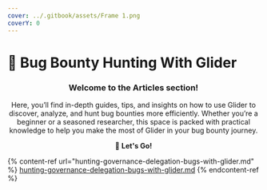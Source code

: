 ```yaml
---
cover: ../.gitbook/assets/Frame 1.png
coverY: 0
---
```


# 🔮 Bug Bounty Hunting With Glider

<h3 align="center">Welcome to the Articles section!</h3>

<p align="center">Here, you’ll find in-depth guides, tips, and insights on how to use Glider to discover, analyze, and hunt bug bounties more efficiently. Whether you’re a beginner or a seasoned researcher, this space is packed with practical knowledge to help you make the most of Glider in your bug bounty journey.</p>

<p align="center"></p>

<p align="center"> <span data-gb-custom-inline data-tag="emoji" data-code="1f680">🚀</span> <strong>Let's Go!</strong></p>

{% content-ref url="hunting-governance-delegation-bugs-with-glider.md" %}
[hunting-governance-delegation-bugs-with-glider.md](hunting-governance-delegation-bugs-with-glider.md)
{% endcontent-ref %}
